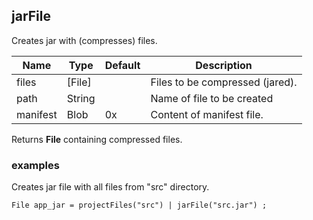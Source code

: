 ## jarFile

Creates jar with (compresses) files.

| Name     | Type   | Default | Description                     |
|----------|--------|---------|---------------------------------|
| files    | [File] |         | Files to be compressed (jared). |
| path     | String |         | Name of file to be created      |
| manifest | Blob   | 0x      | Content of manifest file.       |

Returns __File__ containing compressed files.

### examples

Creates jar file with all files from "src" directory.

```
File app_jar = projectFiles("src") | jarFile("src.jar") ;
```
